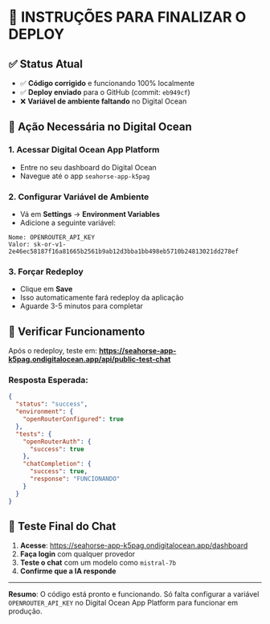 # 🚀 INSTRUÇÕES PARA FINALIZAR O DEPLOY

## ✅ Status Atual
- ✅ **Código corrigido** e funcionando 100% localmente
- ✅ **Deploy enviado** para o GitHub (commit: `eb949cf`)
- ❌ **Variável de ambiente faltando** no Digital Ocean

## 🔧 Ação Necessária no Digital Ocean

### 1. Acessar Digital Ocean App Platform
- Entre no seu dashboard do Digital Ocean
- Navegue até o app `seahorse-app-k5pag`

### 2. Configurar Variável de Ambiente
- Vá em **Settings** → **Environment Variables**
- Adicione a seguinte variável:

```
Nome: OPENROUTER_API_KEY
Valor: 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
```

### 3. Forçar Redeploy
- Clique em **Save** 
- Isso automaticamente fará redeploy da aplicação
- Aguarde 3-5 minutos para completar

## 🧪 Verificar Funcionamento

Após o redeploy, teste em:
**https://seahorse-app-k5pag.ondigitalocean.app/api/public-test-chat**

### Resposta Esperada:
```json
{
  "status": "success",
  "environment": {
    "openRouterConfigured": true
  },
  "tests": {
    "openRouterAuth": {
      "success": true
    },
    "chatCompletion": {
      "success": true,
      "response": "FUNCIONANDO"
    }
  }
}
```

## 🎯 Teste Final do Chat

1. **Acesse**: https://seahorse-app-k5pag.ondigitalocean.app/dashboard
2. **Faça login** com qualquer provedor
3. **Teste o chat** com um modelo como `mistral-7b`
4. **Confirme que a IA responde**

---

**Resumo**: O código está pronto e funcionando. Só falta configurar a variável `OPENROUTER_API_KEY` no Digital Ocean App Platform para funcionar em produção.